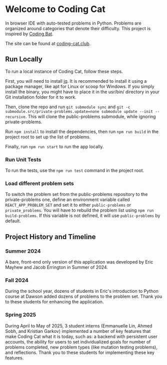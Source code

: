# Welcome to Coding Cat

In browser IDE with auto-tested problems in Python. Problems are organized around categories that denote their difficulty. This project is inspired by [Coding Bat](https://www.codingbat.com).

The site can be found at [coding-cat.club](https://coding-cat.club).

## Run Locally

To run a local instance of Coding Cat, follow these steps.

First, you will need to install [jq](https://jqlang.org/). It is recommended to install it using a package manager, like apt for Linux or scoop for Windows. If you simply install the binary, you might have to place it in the usr/bin/ directory in your Git installation folder for it to work.

Then, clone the repo and run `git submodule sync` and `git -c submodule.src/private-problems.update=none submodule update --init --recursive`. This will clone the public-problems submodule, while ignoring private-problems.

Run `npm install` to install the dependencies, then run `npm run build` in the project root to set up the list of problems.

Finally, run `npm run start` to run the app locally.

### Run Unit Tests

To run the tests, use the `npm run test` command in the project root.

### Load different problem sets

To switch the problem set from the public-problems repository to the private-problems one, define an environment variable called `REACT_APP_PROBLEM_SET` and set it to either `public-problems` or `private_problems`. You will have to rebuild the problem list using `npm run build-problems`. If this variable is not defined, it will use `public-problems` by default.

## Project History and Timeline

### Summer 2024
A bare, front-end only version of this application was developed by Eric Mayhew and Jacob Errington in Summer of 2024. 

### Fall 2024
During the school year, dozens of students in Eric's introduction to Python course at Dawson added dozens of problems to the problem set. Thank you to these students for enhancing the application.

### Spring 2025 
During April to May of 2025, 3 student interns (Emmanuelle Lin, Ahmed Sobh, and Kristian Garkov) implemented a number of key features that make Coding Cat what it is today, such as: a backend with persistent user accounts, the ability for users to set individualized goals for number of problems completed, new problem types (like mutation testing problems), and reflections.  Thank you to these students for implementing these key features. 
